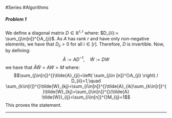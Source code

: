 #Series #Algorithms 

##### Problem 1
We define a diagonal matrix $D\in \mathbb{R}^{r,r}$ where: $D_{ii}:= \sum_{j\in[n]}^{}A_{ji}$. As $A$ has rank $r$ and have only non-negative elements, we have that $D_{ii}> 0$ for all $i\in[r]$. Therefore, $D$ is invertible. Now, by defining: $$\tilde{A}:= A D^{-1},\quad \tilde{W}:= DW$$we have that $\tilde{A} \tilde{W}=AW=M$ where: $$\sum_{j\in[n]}^{}\tilde{A}_{ji}=\left( \sum_{j\in [n]}^{}A_{ji} \right) / D_{ii}=1,\quad \sum_{k\in[r]}^{}\tilde{W}_{kj}=\sum_{i\in[n]}^{}\tilde{A}_{ik}\sum_{k\in[r]}^{}\tilde{W}_{kj}=\sum_{i\in[n]}^{}(\tilde{A} \tilde{W})_{ij}=\sum_{i\in[n]}^{}M_{ij}=1$$
This proves the statement.

---
